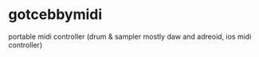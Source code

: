 # gotcebbymidi
portable midi controller (drum & sampler mostly daw and adreoid, ios midi controller)
